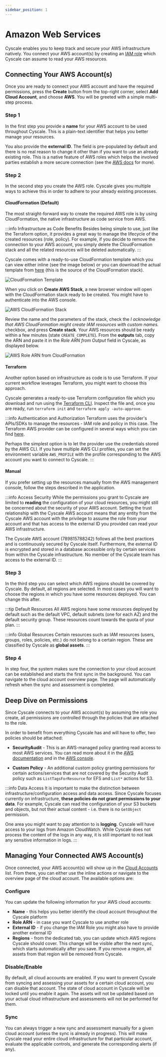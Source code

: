 ```yaml
---
sidebar_position: 1
---
```


# Amazon Web Services

Cyscale enables you to keep track and secure your AWS infrastructure natively. You connect your AWS account(s) by creating an [IAM role](https://docs.aws.amazon.com/IAM/latest/UserGuide/id_roles.html) which Cyscale can assume to read your AWS resources.

## Connecting Your AWS Account(s)

Once you are ready to connect your AWS account and have the required permissions, press the **Create** button from the top-right corner, select **Add Cloud Account**, and choose **AWS**. You will be greeted with a simple multi-step process.

### Step 1

In the first step you provide a **name** for your AWS account to be used throughout Cyscale. This is a plain-text identifier that helps you better manage your resources.

You also provide the **external ID**. The field is pre-populated by default and there is no real reason to change it other than if you want to use an already existing role. This is a native feature of AWS roles which helps the involved parties establish a more secure connection (see the [AWS docs](https://docs.aws.amazon.com/IAM/latest/UserGuide/id_roles_create_for-user_externalid.html) for more).

### Step 2

In the second step you create the AWS role. Cyscale gives you multiple ways to achieve this in order to adhere to your already existing processes.

#### CloudFormation (Default)

The most straight-forward way to create the required AWS role is by using CloudFormation, the native infrastructure as code service from AWS.

:::info Infrastructure as Code Benefits
Besides being simple to use, just like the Terraform option, it provides a great way to manage the lifecycle of the created resources (role, policy). For example, if you decide to remove the connection to your AWS account, you simply delete the CloudFormation stack and all the related resources will be deleted automatically.
:::

Cyscale comes with a ready-to-use CloudFormation template which you can view either inline (see the image below) or you can download the actual template from [here](https://cyscale-onboarding.s3.amazonaws.com/aws/cyscale_aws_cloudformation_read-only.template) (this is the source of the CloudFormation stack).

![CloudFormation Template](/img/aws-cf-template.png)

When you click on **Create AWS Stack**, a new browser window will open with the CloudFormation stack ready to be created. You might have to authenticate into the AWS console.

![AWS CloudFormation Stack](/img/aws-cf-create-stack.png)

Review the name and the parameters of the stack, check the _I acknowledge that AWS CloudFormation might create IAM resources with custom names._ checkbox, and press **Create stack**. Your AWS resources should be ready within a few minutes (state `CREATE_COMPLETE`). From the **outputs** tab, copy the ARN and paste it in the _Role ARN from Output_ field in Cyscale, as displayed below.

![AWS Role ARN from CloudFormation](/img/aws-cf-role-arn.png)

#### Terraform

Another option based on infrastructure as code is to use Terraform. If your current workflow leverages Terraform, you might want to choose this approach.

Cyscale generates a ready-to-use Terraform configuration file which you download and run using the [Terraform CLI](https://www.terraform.io/cli). Inspect the file and, once you are ready, run `terraform init` and `terraform apply -auto-approve`.

:::info Authentication and Authorization
Terraform uses the provider's APIs/SDKs to manage the resources - IAM role and policy in this case. The Terraform AWS provider can be configured in several ways which you can find [here](https://registry.terraform.io/providers/hashicorp/aws/latest/docs#authentication-and-configuration).

Perhaps the simplest option is to let the provider use the credentials stored by the AWS CLI. If you have multiple AWS CLI profiles, you can set the environment variable `AWS_PROFILE` with the profile corresponding to the AWS account you want to connect to Cyscale.
:::

#### Manual

If you prefer setting up the resources manually from the AWS management console, follow the steps described in the application.

:::info Access Security
While the permissions you grant to Cyscale are limited to **reading** the configuration of your cloud resources, you might still be concerned about the security of your AWS account. Setting the trust relationship with the Cyscale AWS account means that any entity from the Cyscale AWS account with the privilege to assume the role from your account and that has access to the external ID you provided can read your AWS infrastructure.

The Cyscale AWS account (789815788242) follows all the best practices and is continuously secured by Cyscale itself. Furthermore, the external ID is encrypted and stored in a database accessible only by certain services from within the Cyscale infrastructure. No member of the Cyscale team has access to the external ID.
:::

### Step 3

In the third step you can select which AWS regions should be covered by Cyscale. By default, all regions are selected. In most cases you will want to choose the regions in which you have some resources deployed. You can change this after.

:::tip Default Resources
All AWS regions have some resources deployed by default such as the default VPC, default subnets (one for each AZ) and the default security group. These resources count towards the quota of your plan.
:::

:::info Global Resources
Certain resources such as IAM resources (users, groups, roles, policies, etc.) do not belong to a certain region. These are classified by Cyscale as **global assets**.
:::

### Step 4

In step four, the system makes sure the connection to your cloud account can be established and starts the first sync in the background. You can navigate to the cloud account overview page. The page will automatically refresh when the sync and assessment is completed.

## Deep Dive on Permissions

Since Cyscale connects to your AWS account(s) by assuming the role you create, all permissions are controlled through the policies that are attached to the role.

In order to benefit from everything Cyscale has and will have to offer, two policies should be attached:

- **SecurityAudit** - This is an AWS-managed policy granting read access to most AWS services. You can read more about it in the [AWS documentation](https://docs.aws.amazon.com/IAM/latest/UserGuide/access_policies_job-functions.html#jf_security-auditor) and in the [AWS console](https://console.aws.amazon.com/iam/home#/policies/arn:aws:iam::aws:policy/SecurityAudit).

- **Custom Policy** - An additional custom policy granting permissions for certain actions/services that are not covered by the Security Audit policy such as `ListTagsForResource` for EFS and `List*` actions for S3.

:::info Data Access
It is important to make the distinction between infrastructure/configuration access and data access. Since Cyscale focuses currently on infrastructure, **these policies do not grant permissions to your data**. For example, Cyscale can read the configuration of your S3 buckets and objects, but not their actual content - i.e. there is no `GetObject` permission.

One area you might want to pay attention to is **logging**. Cyscale will have access to your logs from Amazon CloudWatch. While Cyscale does not process the content of the logs in any way, it is still important to not leak any sensitive information in logs.
:::

## Managing Your Connected AWS Account(s)

Once connected, your AWS account(s) will show up in the [Cloud Accounts](https://app.cyscale.com/#/cloud-accounts) list. From there, you can either use the inline actions or navigate to the overview page of the cloud account. The available options are:

### Configure

You can update the following information for your AWS cloud accounts:

- **Name** - this helps you better identify the cloud account throughout the Cyscale platform
- **Role ARN** - in case you want Cyscale to use another role
- **External ID** - if you change the IAM Role you might also have to provide another external ID
- **Regions** - from the dedicated tab, you can update which AWS regions Cyscale should cover. This change will be visible after the next sync, which starts automatically after you save. If you remove a region, all assets from that region will be removed from Cyscale.

### Disable/Enable

By default, all cloud accounts are enabled. If you want to prevent Cyscale from syncing and assessing your assets for a certain cloud account, you can disable that account. The state of cloud account in Cyscale will be locked until you enable it again. The assets will not be updated based on your actual cloud infrastructure and assessments will not be performed for them.

### Sync

You can always trigger a new sync and assessment manually for a given cloud account (unless the sync is already in progress). This will make Cyscale read your entire cloud infrastructure for that particular account, evaluate the applicable controls, and generate the corresponding alerts (if any).
